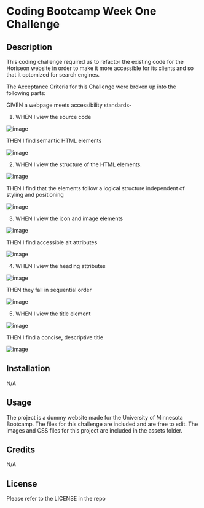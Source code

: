 # Coding Bootcamp Week One Challenge

## Description

This coding challenge required us to refactor the existing code for the Horiseon website in order to make it more accessible for its clients and so that it optomized for search engines.

The Acceptance Criteria for this Challenge were broken up into the following parts:

GIVEN a webpage meets accessibility standards-

1) WHEN I view the source code

![image](https://user-images.githubusercontent.com/119143763/206562720-5542b3b9-dfb9-403d-b696-f826a4a81b13.png)

THEN I find semantic HTML elements

![image](https://user-images.githubusercontent.com/119143763/206563315-0bc39ab4-dfec-4c81-9c1c-8a550db3895f.png)

2) WHEN I view the structure of the HTML elements. 

![image](https://user-images.githubusercontent.com/119143763/206565526-232da933-e9c8-44af-92d0-fb1510a74aa3.png)

THEN I find that the elements follow a logical structure independent of styling and positioning

![image](https://user-images.githubusercontent.com/119143763/206565641-5f5158eb-a7e8-480d-80cf-faeccd1b1068.png)

3) WHEN I view the icon and image elements

![image](https://user-images.githubusercontent.com/119143763/206563793-743ac1c2-7bfd-4f03-b278-c82dcbc88509.png)

THEN I find accessible alt attributes

![image](https://user-images.githubusercontent.com/119143763/206563899-09865621-f06e-4388-a9f2-bfdb3af7f484.png)

4) WHEN I view the heading attributes

![image](https://user-images.githubusercontent.com/119143763/206588822-d1aee6d3-f861-4b61-a4d9-0a087e166d5d.png)

THEN they fall in sequential order

![image](https://user-images.githubusercontent.com/119143763/206588919-70e226ff-9a60-477d-93c2-4966de74839d.png)

5) WHEN I view the title element

![image](https://user-images.githubusercontent.com/119143763/206564519-7632b286-c097-45a7-91bf-9be5d7719df0.png)

THEN I find a concise, descriptive title

![image](https://user-images.githubusercontent.com/119143763/206564638-a86a5f7d-acd3-4c54-a485-7b8cb137747e.png)

## Installation

N/A

## Usage

The project is a dummy website made for the University of Minnesota Bootcamp. The files for this challenge are included and are free to edit. The images and CSS files for this project are included in the assets folder. 

## Credits

N/A

## License

Please refer to the LICENSE in the repo
